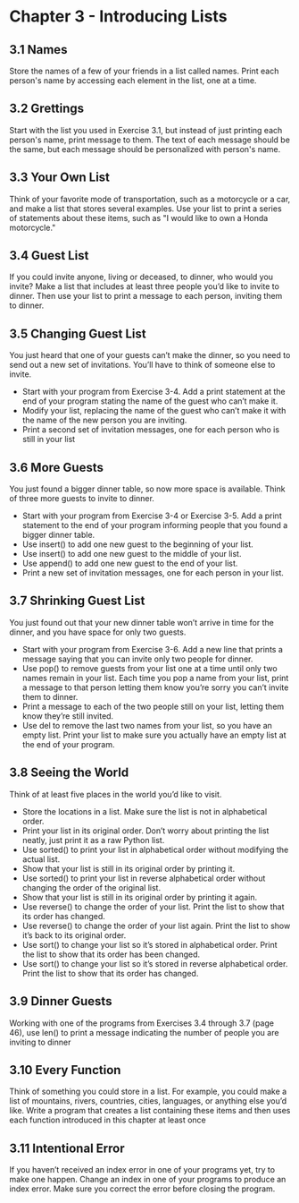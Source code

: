 <h1>Chapter 3 - Introducing Lists</h1>

<h2>3.1 Names</h2>
<p>
    Store the names of a few of your friends in a list called
    names. Print each person's name by accessing each element
    in the list, one at a time.
</p>

<h2>3.2 Grettings</h2>
<p>
    Start with the list you used in Exercise 3.1, but instead
    of just printing each person's name, print message to them.
    The text of each message should be the same, but each
    message should be personalized with person's name.
</p>

<h2>3.3 Your Own List</h2>
<p>
    Think of your favorite mode of transportation, such as a
    motorcycle or a car, and make a list that stores several
    examples. Use your list to print a series of statements
    about these items, such as "I would like to own a Honda
    motorcycle."
</p>

<h2>3.4 Guest List</h2>
<p>
    If you could invite anyone, living or deceased, to dinner, who
    would you invite? Make a list that includes at least three people you’d like to
    invite to dinner. Then use your list to print a message to each person, inviting
    them to dinner.
</p>

<h2>3.5 Changing Guest List</h2>
<p>
    You just heard that one of your guests can’t make the
    dinner, so you need to send out a new set of invitations. You’ll have to think of
    someone else to invite.
<ul>
    <li>
        Start with your program from Exercise 3-4. Add a print statement at the
        end of your program stating the name of the guest who can’t make it.
    </li>
    <li>
        Modify your list, replacing the name of the guest who can’t make it with
        the name of the new person you are inviting.
    </li>
    <li>
        Print a second set of invitation messages, one for each person who is still
        in your list
    </li>
</ul>
</p>

<h2>3.6 More Guests</h2>
<p>
    You just found a bigger dinner table, so now more space is
    available. Think of three more guests to invite to dinner.
<ul>
    <li>
        Start with your program from Exercise 3-4 or Exercise 3-5. Add a print
        statement to the end of your program informing people that you found a
        bigger dinner table.
    </li>
    <li>
        Use insert() to add one new guest to the beginning of your list.
    </li>
    <li>
        Use insert() to add one new guest to the middle of your list.
    </li>
    <li>
        Use append() to add one new guest to the end of your list.
    </li>
    <li>
        Print a new set of invitation messages, one for each person in your list.
    </li>
</ul>
</p>

<h2>3.7 Shrinking Guest List</h2>
<p>
    You just found out that your new dinner table won’t
    arrive in time for the dinner, and you have space for only two guests.
<ul>
    <li>
        Start with your program from Exercise 3-6. Add a new line that prints a
        message saying that you can invite only two people for dinner.
    </li>
    <li>
        Use pop() to remove guests from your list one at a time until only two
        names remain in your list. Each time you pop a name from your list, print
        a message to that person letting them know you’re sorry you can’t invite
        them to dinner.
    </li>
    <li>
        Print a message to each of the two people still on your list, letting them
        know they’re still invited.
    </li>
    <li>
        Use del to remove the last two names from your list, so you have an empty
        list. Print your list to make sure you actually have an empty list at the end
        of your program.
    </li>
</ul>
</p>

<h2>3.8 Seeing the World</h2>
<p>
    Think of at least five places in the world you’d like to
    visit.
<ul>
    <li>
        Store the locations in a list. Make sure the list is not in alphabetical order.
    </li>
    <li>
        Print your list in its original order. Don’t worry about printing the list neatly,
        just print it as a raw Python list.
    </li>
    <li>
        Use sorted() to print your list in alphabetical order without modifying the
        actual list.
    </li>
    <li>
        Show that your list is still in its original order by printing it.
    </li>
    <li>
        Use sorted() to print your list in reverse alphabetical order without changing the order of the original list.
    </li>
    <li>
        Show that your list is still in its original order by printing it again.
    </li>
    <li>
        Use reverse() to change the order of your list. Print the list to show that its
        order has changed.
    </li>
    <li>
        Use reverse() to change the order of your list again. Print the list to show
        it’s back to its original order.
    </li>
    <li>
        Use sort() to change your list so it’s stored in alphabetical order. Print the
        list to show that its order has been changed.
    </li>
    <li>Use sort() to change your list so it’s stored in reverse alphabetical order.
        Print the list to show that its order has changed.</li>
</ul>
</p>

<h2>3.9 Dinner Guests</h2>
<p>
    Working with one of the programs from Exercises 3.4
    through 3.7 (page 46), use len() to print a message indicating the number
    of people you are inviting to dinner
</p>

<h2>3.10 Every Function</h2>
<p>
    Think of something you could store in a list. For example,
    you could make a list of mountains, rivers, countries, cities, languages, or anything else you’d like.
    Write a program that creates a list containing these items
    and then uses each function introduced in this chapter at least once
</p>

<h2>3.11 Intentional Error</h2>
<p>
    If you haven’t received an index error in one of your
    programs yet, try to make one happen. Change an index in one of your programs to produce an index error.
    Make sure you correct the error before closing the program.
</p>
